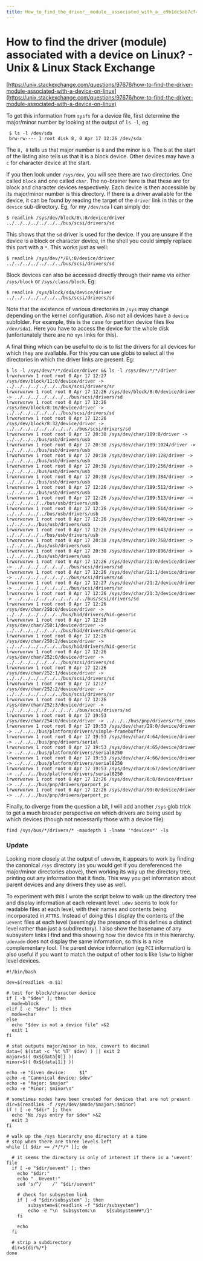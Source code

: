 ```yaml
---
title: How_to_find_the_driver__module__associated_with_a__e9b1dc5ab7cf4648ac6190c2e74c2958
---
```


# How to find the driver (module) associated with a device on Linux? - Unix & Linux Stack Exchange

[https://unix.stackexchange.com/questions/97676/how-to-find-the-driver-module-associated-with-a-device-on-linux](https://unix.stackexchange.com/questions/97676/how-to-find-the-driver-module-associated-with-a-device-on-linux)

To get this information from `sysfs` for a device file, first determine the major/minor number by looking at the output of `ls -l`, eg

```
 $ ls -l /dev/sda
 brw-rw---- 1 root disk 8, 0 Apr 17 12:26 /dev/sda

```

The `8, 0` tells us that major number is `8` and the minor is `0`. The `b` at the start of the listing also tells us that it is a block device. Other devices may have a `c` for character device at the start.

If you then look under `/sys/dev`, you will see there are two directories. One called `block` and one called `char`. The no-brainer here is that these are for block and character devices respectively. Each device is then accessible by its major/minor number is this directory. If there is a driver available for the device, it can be found by reading the target of the `driver` link in this or the `device` sub-directory. Eg, for my `/dev/sda` I can simply do:

```
$ readlink /sys/dev/block/8\:0/device/driver
../../../../../../../bus/scsi/drivers/sd

```

This shows that the `sd` driver is used for the device. If you are unsure if the device is a block or character device, in the shell you could simply replace this part with a `*`. This works just as well:

```
$ readlink /sys/dev/*/8\:0/device/driver
../../../../../../../bus/scsi/drivers/sd

```

Block devices can also be accessed directly through their name via either `/sys/block` or `/sys/class/block`. Eg:

```
$ readlink /sys/block/sda/device/driver
../../../../../../../bus/scsi/drivers/sd

```

Note that the existence of various directories in `/sys` may change depending on the kernel configuration. Also not all devices have a `device` subfolder. For example, this is the case for partition device files like `/dev/sda1`. Here you have to access the device for the whole disk (unfortunately there are no `sys` links for this).

A final thing which can be useful to do is to list the drivers for all devices for which they are available. For this you can use globs to select all the directories in which the driver links are present. Eg:

```
$ ls -l /sys/dev/*/*/device/driver && ls -l /sys/dev/*/*/driver 
lrwxrwxrwx 1 root root 0 Apr 17 12:27 /sys/dev/block/11:0/device/driver -> ../../../../../../../bus/scsi/drivers/sr
lrwxrwxrwx 1 root root 0 Apr 17 12:26 /sys/dev/block/8:0/device/driver -> ../../../../../../../bus/scsi/drivers/sd
lrwxrwxrwx 1 root root 0 Apr 17 12:26 /sys/dev/block/8:16/device/driver -> ../../../../../../../bus/scsi/drivers/sd
lrwxrwxrwx 1 root root 0 Apr 17 12:26 /sys/dev/block/8:32/device/driver -> ../../../../../../../../../bus/scsi/drivers/sd
lrwxrwxrwx 1 root root 0 Apr 17 20:38 /sys/dev/char/189:0/driver -> ../../../../bus/usb/drivers/usb
lrwxrwxrwx 1 root root 0 Apr 17 20:38 /sys/dev/char/189:1024/driver -> ../../../../bus/usb/drivers/usb
lrwxrwxrwx 1 root root 0 Apr 17 20:38 /sys/dev/char/189:128/driver -> ../../../../bus/usb/drivers/usb
lrwxrwxrwx 1 root root 0 Apr 17 20:38 /sys/dev/char/189:256/driver -> ../../../../bus/usb/drivers/usb
lrwxrwxrwx 1 root root 0 Apr 17 20:38 /sys/dev/char/189:384/driver -> ../../../../bus/usb/drivers/usb
lrwxrwxrwx 1 root root 0 Apr 17 12:26 /sys/dev/char/189:512/driver -> ../../../../bus/usb/drivers/usb
lrwxrwxrwx 1 root root 0 Apr 17 12:26 /sys/dev/char/189:513/driver -> ../../../../../bus/usb/drivers/usb
lrwxrwxrwx 1 root root 0 Apr 17 12:26 /sys/dev/char/189:514/driver -> ../../../../../bus/usb/drivers/usb
lrwxrwxrwx 1 root root 0 Apr 17 12:26 /sys/dev/char/189:640/driver -> ../../../../bus/usb/drivers/usb
lrwxrwxrwx 1 root root 0 Apr 17 12:26 /sys/dev/char/189:643/driver -> ../../../../../bus/usb/drivers/usb
lrwxrwxrwx 1 root root 0 Apr 17 20:38 /sys/dev/char/189:768/driver -> ../../../../bus/usb/drivers/usb
lrwxrwxrwx 1 root root 0 Apr 17 20:38 /sys/dev/char/189:896/driver -> ../../../../bus/usb/drivers/usb
lrwxrwxrwx 1 root root 0 Apr 17 12:26 /sys/dev/char/21:0/device/driver -> ../../../../../../../bus/scsi/drivers/sd
lrwxrwxrwx 1 root root 0 Apr 17 12:26 /sys/dev/char/21:1/device/driver -> ../../../../../../../bus/scsi/drivers/sd
lrwxrwxrwx 1 root root 0 Apr 17 12:27 /sys/dev/char/21:2/device/driver -> ../../../../../../../bus/scsi/drivers/sr
lrwxrwxrwx 1 root root 0 Apr 17 12:26 /sys/dev/char/21:3/device/driver -> ../../../../../../../../../bus/scsi/drivers/sd
lrwxrwxrwx 1 root root 0 Apr 17 12:26 /sys/dev/char/250:0/device/driver -> ../../../../../../../bus/hid/drivers/hid-generic
lrwxrwxrwx 1 root root 0 Apr 17 12:26 /sys/dev/char/250:1/device/driver -> ../../../../../../../bus/hid/drivers/hid-generic
lrwxrwxrwx 1 root root 0 Apr 17 12:26 /sys/dev/char/250:2/device/driver -> ../../../../../../../bus/hid/drivers/hid-generic
lrwxrwxrwx 1 root root 0 Apr 17 12:26 /sys/dev/char/252:0/device/driver -> ../../../../../../../bus/scsi/drivers/sd
lrwxrwxrwx 1 root root 0 Apr 17 12:26 /sys/dev/char/252:1/device/driver -> ../../../../../../../bus/scsi/drivers/sd
lrwxrwxrwx 1 root root 0 Apr 17 12:27 /sys/dev/char/252:2/device/driver -> ../../../../../../../bus/scsi/drivers/sr
lrwxrwxrwx 1 root root 0 Apr 17 12:26 /sys/dev/char/252:3/device/driver -> ../../../../../../../../../bus/scsi/drivers/sd
lrwxrwxrwx 1 root root 0 Apr 17 19:53 /sys/dev/char/254:0/device/driver -> ../../../bus/pnp/drivers/rtc_cmos
lrwxrwxrwx 1 root root 0 Apr 17 19:53 /sys/dev/char/29:0/device/driver -> ../../../bus/platform/drivers/simple-framebuffer
lrwxrwxrwx 1 root root 0 Apr 17 19:53 /sys/dev/char/4:64/device/driver -> ../../../bus/pnp/drivers/serial
lrwxrwxrwx 1 root root 0 Apr 17 19:53 /sys/dev/char/4:65/device/driver -> ../../../bus/platform/drivers/serial8250
lrwxrwxrwx 1 root root 0 Apr 17 19:53 /sys/dev/char/4:66/device/driver -> ../../../bus/platform/drivers/serial8250
lrwxrwxrwx 1 root root 0 Apr 17 19:53 /sys/dev/char/4:67/device/driver -> ../../../bus/platform/drivers/serial8250
lrwxrwxrwx 1 root root 0 Apr 17 12:26 /sys/dev/char/6:0/device/driver -> ../../../bus/pnp/drivers/parport_pc
lrwxrwxrwx 1 root root 0 Apr 17 12:26 /sys/dev/char/99:0/device/driver -> ../../../bus/pnp/drivers/parport_pc

```

Finally, to diverge from the question a bit, I will add another `/sys` glob trick to get a much broader perspective on which drivers are being used by which devices (though not necessarily those with a device file):

```
find /sys/bus/*/drivers/* -maxdepth 1 -lname '*devices*' -ls

```

### Update

Looking more closely at the output of `udevadm`, it appears to work by finding the canonical `/sys` directory (as you would get if you dereferenced the major/minor directories above), then working its way up the directory tree, printing out any information that it finds. This way you get information about parent devices and any drivers they use as well.

To experiment with this I wrote the script below to walk up the directory tree and display information at each relevant level. `udev` seems to look for readable files at each level, with their names and contents being incorporated in `ATTRS`. Instead of doing this I display the contents of the `uevent` files at each level (seemingly the presence of this defines a distinct level rather than just a subdirectory). I also show the basename of any subsystem links I find and this showing how the device fits in this hierarchy. `udevadm` does not display the same information, so this is a nice complementary tool. The parent device information (eg `PCI` information) is also useful if you want to match the output of other tools like `lshw` to higher level devices.

```
#!/bin/bash

dev=$(readlink -m $1)

# test for block/character device
if [ -b "$dev" ]; then
  mode=block
elif [ -c "$dev" ]; then
  mode=char
else
  echo "$dev is not a device file" >&2
  exit 1
fi

# stat outputs major/minor in hex, convert to decimal
data=( $(stat -c '%t %T' $dev) ) || exit 2
major=$(( 0x${data[0]} ))
minor=$(( 0x${data[1]} ))

echo -e "Given device:     $1"
echo -e "Canonical device: $dev"
echo -e "Major: $major"
echo -e "Minor: $minor\n"

# sometimes nodes have been created for devices that are not present
dir=$(readlink -f /sys/dev/$mode/$major\:$minor)
if ! [ -e "$dir" ]; then
  echo "No /sys entry for $dev" >&2
  exit 3
fi

# walk up the /sys hierarchy one directory at a time
# stop when there are three levels left 
while [[ $dir == /*/*/* ]]; do

  # it seems the directory is only of interest if there is a 'uevent' file
  if [ -e "$dir/uevent" ]; then
    echo "$dir:"
    echo "  Uevent:"
    sed 's/^/    /' "$dir/uevent"

    # check for subsystem link
    if [ -d "$dir/subsystem" ]; then
        subsystem=$(readlink -f "$dir/subsystem")
        echo -e "\n  Subsystem:\n    ${subsystem##*/}"
    fi

    echo
  fi

  # strip a subdirectory
  dir=${dir%/*}
done

```